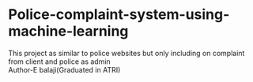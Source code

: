 # Police-complaint-system-using-machine-learning
This project as similar to police websites but only including on complaint from client and police as admin 
<br>
Author-E balaji(Graduated in ATRI)
